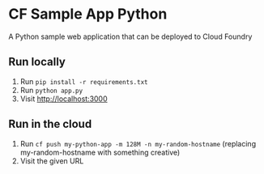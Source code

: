 # CF Sample App Python

A Python sample web application that can be deployed to Cloud Foundry

## Run locally

1. Run `pip install -r requirements.txt`
1. Run `python app.py`
1. Visit [http://localhost:3000](http://localhost:3000)

## Run in the cloud

1. Run `cf push my-python-app -m 128M -n my-random-hostname` (replacing my-random-hostname with something creative)
1. Visit the given URL
